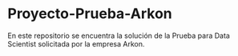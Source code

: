 # Proyecto-Prueba-Arkon
En este repositorio se encuentra la solución de la Prueba para Data Scientist solicitada por la empresa Arkon.
